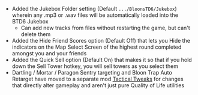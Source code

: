 - Added the Jukebox Folder setting (Default `.../BloonsTD6/Jukebox`) wherein any .mp3 or .wav files will be automatically
  loaded into the BTD6 Jukebox
    - Can add new tracks from files without restarting the game, but can't delete them
- Added the Hide Friend Scores option (Default Off) that lets you Hide the indicators on the Map Select Screen of the
  highest round completed amongst you and your friends
- Added the Quick Sell option (Default On) that makes it so that if you hold down the Sell Tower hotkey, you will sell
  towers as you select them
- Dartling / Mortar / Paragon Sentry targeting and Bloon Trap Auto Retarget have moved to a separate
  mod [Tactical Tweaks](https://github.com/doombubbles/tactical-tweaks) for changes that directly alter gameplay and
  aren't just pure Quality of Life utilities
